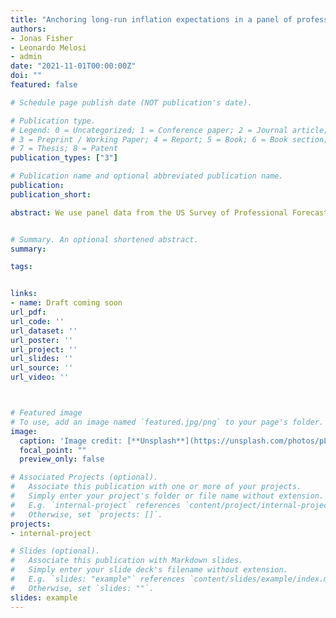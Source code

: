 ```yaml
---
title: "Anchoring long-run inflation expectations in a panel of professional forecasters"
authors: 
- Jonas Fisher
- Leonardo Melosi
- admin
date: "2021-11-01T00:00:00Z"
doi: ""
featured: false

# Schedule page publish date (NOT publication's date).

# Publication type.
# Legend: 0 = Uncategorized; 1 = Conference paper; 2 = Journal article;
# 3 = Preprint / Working Paper; 4 = Report; 5 = Book; 6 = Book section;
# 7 = Thesis; 8 = Patent
publication_types: ["3"]

# Publication name and optional abbreviated publication name.
publication: 
publication_short: 

abstract: We use panel data from the US Survey of Professional Forecasters to estimate a model of individual forecaster behavior in an environment where inflation follows a trend-cycle stochastic process. Our model allows us to estimate forecasters' allocation of attention when learning about long-run inflation and how sensitive their long-run expectations are to incoming inflation and news about future inflation. We use our model of individual forecasters to study \emph{average} long-run inflation expectations. We find that short term changes in inflation have small effects on average expectations. News about future inflation has larger effects but they are still relatively small. These features of our estimated model provide an explanation for why the anchoring and subsequent de-anchoring of average inflation expectations over the period 1991 to 2020 were long lasting episodes. We use our estimated model to investigate the degree of inflation overshooting necessary to re-anchor average long term inflation expectations going forward from 2021Q3. We find the high inflation readings of mid-2021 must be followed by overshooting generally at the high end of Fed projections to re-anchor average inflation expectations to pre-Great Recession levels.


# Summary. An optional shortened abstract.
summary: 

tags: 


links: 
- name: Draft coming soon
url_pdf: 
url_code: ''
url_dataset: ''
url_poster: ''
url_project: ''
url_slides: ''
url_source: ''
url_video: ''



# Featured image
# To use, add an image named `featured.jpg/png` to your page's folder. 
image:
  caption: 'Image credit: [**Unsplash**](https://unsplash.com/photos/pLCdAaMFLTE)'
  focal_point: ""
  preview_only: false

# Associated Projects (optional).
#   Associate this publication with one or more of your projects.
#   Simply enter your project's folder or file name without extension.
#   E.g. `internal-project` references `content/project/internal-project/index.md`.
#   Otherwise, set `projects: []`.
projects:
- internal-project

# Slides (optional).
#   Associate this publication with Markdown slides.
#   Simply enter your slide deck's filename without extension.
#   E.g. `slides: "example"` references `content/slides/example/index.md`.
#   Otherwise, set `slides: ""`.
slides: example
---
```

